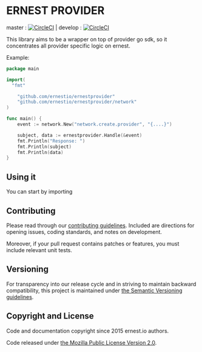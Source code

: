 # ERNEST PROVIDER

master : [![CircleCI](https://circleci.com/gh/ernestio/ernestconnector/tree/master.svg?style=svg)](https://circleci.com/gh/ernestio/ernestprovider/tree/master) | develop : [![CircleCI](https://circleci.com/gh/ernestio/ernestprovider/tree/develop.svg?style=svg)](https://circleci.com/gh/ernestio/ernestprovider/tree/develop)

This library aims to be a wrapper on top of provider go sdk, so it concentrates all provider specific logic on ernest.

Example:
```go
package main

import(
  "fmt"

	"github.com/ernestio/ernestprovider"
	"github.com/ernestio/ernestprovider/network"
)

func main() {
	event := network.New("network.create.provider", "{....}")

	subject, data := ernestprovider.Handle(&event)
	fmt.Println("Response: ")
	fmt.Println(subject)
	fmt.Println(data)
}
```

## Using it

You can start by importing


## Contributing

Please read through our
[contributing guidelines](CONTRIBUTING.md).
Included are directions for opening issues, coding standards, and notes on
development.

Moreover, if your pull request contains patches or features, you must include
relevant unit tests.

## Versioning

For transparency into our release cycle and in striving to maintain backward
compatibility, this project is maintained under [the Semantic Versioning guidelines](http://semver.org/).

## Copyright and License

Code and documentation copyright since 2015 ernest.io authors.

Code released under
[the Mozilla Public License Version 2.0](LICENSE).
